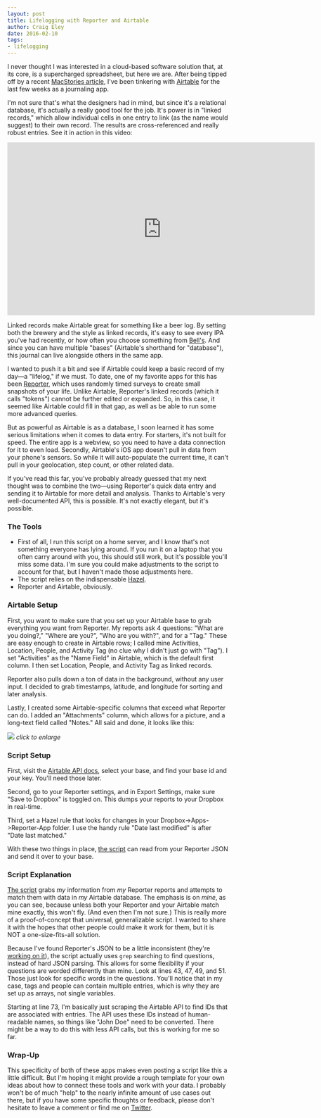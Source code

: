 ```yaml
---  
layout: post 
title: Lifelogging with Reporter and Airtable
author: Craig Eley 
date: 2016-02-10
tags: 
- lifelogging
---
```


I never thought I was interested in a cloud-based software solution that, at its core, is a supercharged spreadsheet, but here we are. After being tipped off by a recent [MacStories article](https://www.macstories.net/roundups/new-apps-for-2016/), I've been tinkering with [Airtable](https://airtable.com) for the last few weeks as a journaling app. 

I'm not sure that's what the designers had in mind, but since it's a relational database, it's actually a really good tool for the job. It's power is in "linked records," which allow individual cells in one entry to link (as the name would suggest) to their own record. The results are cross-referenced and really robust entries. See it in action in this video:

<iframe src="https://player.vimeo.com/video/134358966" width="700" height="393" frameborder="0" webkitallowfullscreen mozallowfullscreen allowfullscreen></iframe>

Linked records make Airtable great for something like a beer log. By setting both the brewery and the style as linked records, it's easy to see every IPA you've had recently, or how often you choose something from [Bell's](http://www.bellsbeer.com). And since you can have multiple "bases" (Airtable's shorthand for "database"), this journal can live alongside others in the same app.

I wanted to push it a bit and see if Airtable could keep a basic record of my day—a "lifelog," if we must. To date, one of my favorite apps for this has been [Reporter](http://www.reporter-app.com), which uses randomly timed surveys to create small snapshots of your life. Unlike Airtable, Reporter's linked records (which it calls "tokens") cannot be further edited or expanded. So, in this case, it seemed like Airtable could fill in that gap, as well as be able to run some more advanced queries.

But as powerful as Airtable is as a database, I soon learned it has some serious limitations when it comes to data entry. For starters, it's not built for speed. The entire app is a webview, so you need to have a data connection for it to even load. Secondly, Airtable's iOS app doesn't pull in data from your phone's sensors. So while it will auto-populate the current time, it can't pull in your geolocation, step count, or other related data.

If you've read this far, you've probably already guessed that my next thought was to combine the two—using Reporter's quick data entry and sending it to Airtable for more detail and analysis. Thanks to Airtable's very well-documented API, this is possible. It's not exactly elegant, but it's possible.

### The Tools

* First of all, I run this script on a home server, and I know that's not something everyone has lying around. If you run it on a laptop that you often carry around with you, this should still work, but it's possible you'll miss some data. I'm sure you could make adjustments to the script to account for that, but I haven't made those adjustments here.
* The script relies on the indispensable [Hazel](https://www.noodlesoft.com/hazel.php).
* Reporter and Airtable, obviously.

### Airtable Setup

First, you want to make sure that you set up your Airtable base to grab everything you want from Reporter. My reports ask 4 questions: "What are you doing?," "Where are you?", "Who are you with?", and for a "Tag." These are easy enough to create in Airtable rows; I called mine Activities, Location, People, and Activity Tag (no clue why I didn't just go with "Tag"). I set "Activities" as the "Name Field" in Airtable, which is the default first column. I then set Location, People, and Activity Tag as linked records.

Reporter also pulls down a ton of data in the background, without any user input. I decided to grab timestamps, latitude, and longitude for sorting and later analysis.

Lastly, I created some Airtable-specific columns that exceed what Reporter can do. I added an "Attachments" column, which allows for a picture, and a long-text field called "Notes." All said and done, it looks like this:

[![](http://d.pr/i/14jA2+)](http://d.pr/i/14jA2)
*click to enlarge*

### Script Setup

First, visit the [Airtable API docs](https://airtable.com/api), select your base, and find your base id and your key. You'll need those later.

Second, go to your Reporter settings, and in Export Settings, make sure "Save to Dropbox" is toggled on. This dumps your reports to your Dropbox in real-time.

Third, set a Hazel rule that looks for changes in your Dropbox->Apps->Reporter-App folder. I use the handy rule "Date last modified" is after "Date last matched."

With these two things in place, [the script](https://gist.github.com/craigeley/e5dbe8c29a3abad7fee9) can read from your Reporter JSON and send it over to your base.

### Script Explanation

[The script](https://gist.github.com/craigeley/e5dbe8c29a3abad7fee9) grabs *my* information from *my* Reporter reports and attempts to match them with data in *my* Airtable database. The emphasis is on *mine*, as you can see, because unless both your Reporter and your Airtable match mine exactly, this won't fly. (And even then I'm not sure.) This is really more of a proof-of-concept that universal, generalizable script. I wanted to share it with the hopes that other people could make it work for them, but it is NOT a one-size-fits-all solution.

Because I've found Reporter's JSON to be a little inconsistent (they're [working on it](https://twitter.com/GetReporter/status/697084780828090368)), the script actually uses `grep` searching to find questions, instead of hard JSON parsing. This allows for some flexibility if your questions are worded differently than mine. Look at lines 43, 47, 49, and 51. Those just look for specific words in the questions. You'll notice that in my case, tags and people can contain multiple entries, which is why they are set up as arrays, not single variables.

Starting at line 73, I'm basically just scraping the Airtable API to find IDs that are associated with entries. The API uses these IDs instead of human-readable names, so things like "John Doe" need to be converted. There might be a way to do this with less API calls, but this is working for me so far.

### Wrap-Up

This specificity of both of these apps makes even posting a script like this a little difficult. But I'm hoping it might provide a rough template for your own ideas about how to connect these tools and work with your data. I probably won't be of much "help" to the nearly infinite amount of use cases out there, but if you have some specific thoughts or feedback, please don't hesitate to leave a comment or find me on [Twitter](https://twitter.com/craigeley).